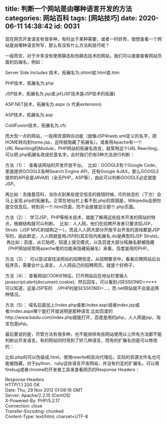 title: 判断一个网站是由哪种语言开发的方法
categories: 网站百科
tags: [网站技巧]
date: 2020-06-11 14:38:42
id: 0031
---
  <p>现在网页开发语言有很多种，有时出于某种需要，或者一时好奇，很想查看一个网站是由哪种语言所写，那么有没有什么方法和技巧呢？</p><p>一般而言，对于许多没有使用静态和伪静态技术的网站，我们可以直接查看网站页面的后缀名，例如：</p><p>Server&nbsp;Side&nbsp;Includes&nbsp;技术，拓展名为.shtml或.html或.htm&nbsp;</p><p>PHP技术，拓展名为.php&nbsp;</p><p>JSP技术，拓展名为.jsp或.jsf(JSF技术是JSP技术的拓展)&nbsp;</p><p>ASP.NET技术，拓展名为.aspx&nbsp;(x&nbsp;代表extension)&nbsp;</p><p>ASP技术，拓展名为.asp</p><p>ColdFusion技术，拓展名为.cfc</p><p>而大型一点的网站，一般用资源转向功能（就像JSP中web.xml定义的名字，把HOME转向到home.jsp，这样就隐藏了拓展名）。或者用Apache有一个URL&nbsp;Rewriting的Module，PHP网站的拓展名改变，就常用这个URL&nbsp;Rewriting，可以把.php拓展名改成任意名字。此时我们仍有5种方法进行判断：</p><p>方法（1）：&nbsp; 查看该网站的开发开放平台。&nbsp; 比如：GOOGLE有个Google&nbsp;Code，里面提供GOOGLE各种Search&nbsp;Engine&nbsp;API，还有Google&nbsp;AJAX。那么GOOGLE提供的API全是JAVA的（全无PHP，ASP等），由此可以判断GOOGLE必定就是JSP。</p><p>再比如：去维基百科，当你点到某些提交信息的按钮时候，IE的状态栏（下方）会马上呈现.php的拓展名。正常在地址栏上看不到.php的原因是，Wikipedia会把你提交信息后，转到另一个.html页面，而不会直接显示那个.php页面。</p><p>方法（2）：&nbsp; 学习JSP，PHP等相关技术，就能了解用这些技术开发的网站的特点，根据结构就可以判断。&nbsp; 比如：人人网，他们在招聘开发者只要求回JSP，Struts（JSP&nbsp;MVC的结构之一）。而且人人网大部分开放平台开发的游戏都是JSP写的，由此断定，人人网就是用JSP的(其实校内拓展名.do是典型的JSP Struts)。 &nbsp;再比如：百度，从它贴吧，知道上提交模式，以及百度大部分拓展名都被隐藏（PHP网站经常用apache里的功能来隐藏拓展名）来看，百度是用的PHP。</p><p>方法（3）： &nbsp;可以尝试查找该网站的招聘信息，从招聘要求中，看看应聘网站后台程序员，需要会什么语言。 人人网自己的招聘网页，就是个好例子。</p><p>方法（4）： 查看网站COOKIE特征。打开网站后在地址栏里输入&nbsp; javascript:alert(document.cookie);&nbsp; 然后回车，可以看到JSESSIONID=****&nbsp; 可以知道，这是JSP写的&nbsp;&nbsp;&nbsp;&nbsp;//PHP的是SESSIONID=...，而.net网站就不会是这两种情况。</p><p>方法（5）：&nbsp;域名后面加上/index.php或者/index.asp/或者index.jsp或者/index.aspx哪个能打开就说明是那种语言.比如百度的http://www.baidu.com/index.php就能打开，百度是用的php，人人网是jsp，淘宝也是php。</p><p>最后要说的是，尽管方法有很多种，也不能排除有些网站使用以上所有方法都不能判断出开发语言。有的网站同时用到了好几种语言，而有的扩展名则是可以修改的：<br /></p><p>比如.php的可以伪装成.html，使用rewrite和反向代理后，实际的资源文件名也可能被隐藏，对于python、ruby这些语言开发网站，并没有约定的扩展名，可以用firebug或者chrome的开发者工具来查看网页的Response Headers：</p><p>Response Headers<br />HTTP/1.1 200 OK&nbsp;<br />Date: Thu, 29 Nov 2012 01:08:16 GMT&nbsp;<br />Server: Apache/2.2.15 (CentOS)&nbsp;<br />X-Powered-By: PHP/5.2.17&nbsp;<br />Connection: close&nbsp;<br />Transfer-Encoding: chunked&nbsp;<br />Content-Type: text/html; charset=UTF-8</p>  